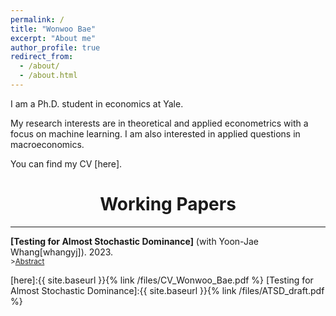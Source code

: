 ```yaml
---
permalink: /
title: "Wonwoo Bae"
excerpt: "About me"
author_profile: true
redirect_from:
  - /about/
  - /about.html
---
```


I am a Ph.D. student in economics at Yale.

My research interests are in theoretical and applied econometrics with a focus on machine learning. I am also interested in applied questions in macroeconomics.

You can find my CV [here].

# <center> Working Papers </center>
- - -
**[Testing for Almost Stochastic Dominance]** (with Yoon-Jae Whang[whangyj]). 2023. <br/>
<small>><a href="#/" onclick="visib('ATSD')">Abstract</a></small>

<div id="ATSD" style="display: none; text-align: justify; line-height: 1.2" ><small>
We propose a nonparametric test for the null hypothesis of almost stochastic dominance (ASD). The traditional stochastic dominance (SD) rule ranks distributions for <i>all</i> utility functions in a certain class, which can be restrictive in practice. To circumvent the limitation of the SD rule, Leshno and Levy (2002) developed the ASD rule that applies to <i>most</i> rather than <i>all</i> decision makers by eliminating economically pathological preferences. The ASD rule can be applied to many empirical economic problems including investment decisions and policy evaluations. Despite its usefulness, to the best of our knowledge, there has been no formal test of ASD available in the literature. In this paper, we propose an $L_{p}$-type test statistic based on empirical distribution functions and introduce bootstrap procedures to compute the critical values. We investigate the finite sample performance of the testing procedures by a set of Monte Carlo simulation experiments. We apply our test to compare return distributions of stocks and bonds over different investment horizons. The ASD tests support the popular practice of adjusting the portfolios of stocks and bonds based on the investment horizons.
</small><br><br/></div>

[here]:{{ site.baseurl }}{% link /files/CV_Wonwoo_Bae.pdf %}
[Testing for Almost Stochastic Dominance]:{{ site.baseurl }}{% link /files/ATSD_draft.pdf %}
